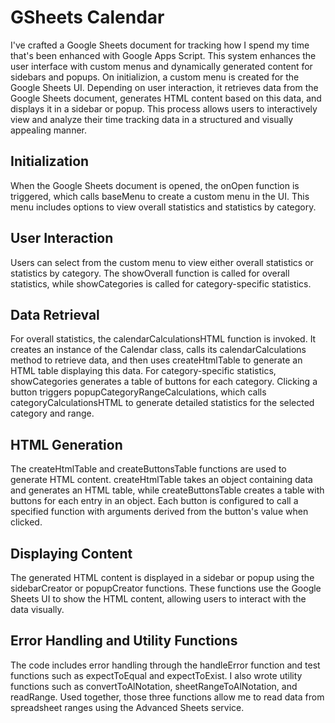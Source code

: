 # GSheets Calendar

I've crafted a Google Sheets document for tracking how I spend my time that's been enhanced with Google Apps Script. This system enhances the user interface with custom menus and dynamically generated content for sidebars and popups. On initializion, a custom menu is created for the Google Sheets UI. Depending on user interaction, it retrieves data from the Google Sheets document, generates HTML content based on this data, and displays it in a sidebar or popup. This process allows users to interactively view and analyze their time tracking data in a structured and visually appealing manner.

## Initialization
When the Google Sheets document is opened, the onOpen function is triggered, which calls baseMenu to create a custom menu in the UI. This menu includes options to view overall statistics and statistics by category.

## User Interaction
Users can select from the custom menu to view either overall statistics or statistics by category. The showOverall function is called for overall statistics, while showCategories is called for category-specific statistics.

## Data Retrieval
For overall statistics, the calendarCalculationsHTML function is invoked. It creates an instance of the Calendar class, calls its calendarCalculations method to retrieve data, and then uses createHtmlTable to generate an HTML table displaying this data. For category-specific statistics, showCategories generates a table of buttons for each category. Clicking a button triggers popupCategoryRangeCalculations, which calls categoryCalculationsHTML to generate detailed statistics for the selected category and range.

## HTML Generation

The createHtmlTable and createButtonsTable functions are used to generate HTML content. createHtmlTable takes an object containing data and generates an HTML table, while createButtonsTable creates a table with buttons for each entry in an object. Each button is configured to call a specified function with arguments derived from the button's value when clicked.

## Displaying Content
The generated HTML content is displayed in a sidebar or popup using the sidebarCreator or popupCreator functions. These functions use the Google Sheets UI to show the HTML content, allowing users to interact with the data visually.

## Error Handling and Utility Functions
The code includes error handling through the handleError function and test functions such as expectToEqual and expectToExist. I also wrote utility functions such as convertToAlNotation, sheetRangeToAlNotation, and readRange. Used together, those three functions allow me to read data from spreadsheet ranges using the Advanced Sheets service. 


